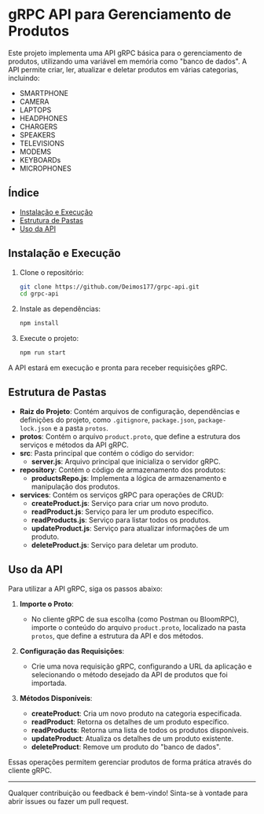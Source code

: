 # gRPC API para Gerenciamento de Produtos

Este projeto implementa uma API gRPC básica para o gerenciamento de produtos, utilizando uma variável em memória como "banco de dados". A API permite criar, ler, atualizar e deletar produtos em várias categorias, incluindo:

- SMARTPHONE
- CAMERA
- LAPTOPS
- HEADPHONES
- CHARGERS
- SPEAKERS
- TELEVISIONS
- MODEMS
- KEYBOARDs
- MICROPHONES

## Índice

- [Instalação e Execução](#instalação-e-execução)
- [Estrutura de Pastas](#estrutura-de-pastas)
- [Uso da API](#uso-da-api)

## Instalação e Execução

1. Clone o repositório:
   ```bash
   git clone https://github.com/Deimos177/grpc-api.git
   cd grpc-api
   ```

2. Instale as dependências:
   ```bash
   npm install
   ```

3. Execute o projeto:
   ```bash
   npm run start
   ```

A API estará em execução e pronta para receber requisições gRPC.

## Estrutura de Pastas

- **Raiz do Projeto**: Contém arquivos de configuração, dependências e definições do projeto, como `.gitignore`, `package.json`, `package-lock.json` e a pasta `protos`.
- **protos**: Contém o arquivo `product.proto`, que define a estrutura dos serviços e métodos da API gRPC.
- **src**: Pasta principal que contém o código do servidor:
  - **server.js**: Arquivo principal que inicializa o servidor gRPC.
- **repository**: Contém o código de armazenamento dos produtos:
  - **productsRepo.js**: Implementa a lógica de armazenamento e manipulação dos produtos.
- **services**: Contém os serviços gRPC para operações de CRUD:
  - **createProduct.js**: Serviço para criar um novo produto.
  - **readProduct.js**: Serviço para ler um produto específico.
  - **readProducts.js**: Serviço para listar todos os produtos.
  - **updateProduct.js**: Serviço para atualizar informações de um produto.
  - **deleteProduct.js**: Serviço para deletar um produto.

## Uso da API

Para utilizar a API gRPC, siga os passos abaixo:

1. **Importe o Proto**:
   - No cliente gRPC de sua escolha (como Postman ou BloomRPC), importe o conteúdo do arquivo `product.proto`, localizado na pasta `protos`, que define a estrutura da API e dos métodos.

2. **Configuração das Requisições**:
   - Crie uma nova requisição gRPC, configurando a URL da aplicação e selecionando o método desejado da API de produtos que foi importada.

3. **Métodos Disponíveis**:
   - **createProduct**: Cria um novo produto na categoria especificada.
   - **readProduct**: Retorna os detalhes de um produto específico.
   - **readProducts**: Retorna uma lista de todos os produtos disponíveis.
   - **updateProduct**: Atualiza os detalhes de um produto existente.
   - **deleteProduct**: Remove um produto do "banco de dados".

Essas operações permitem gerenciar produtos de forma prática através do cliente gRPC.

---

Qualquer contribuição ou feedback é bem-vindo! Sinta-se à vontade para abrir issues ou fazer um pull request.